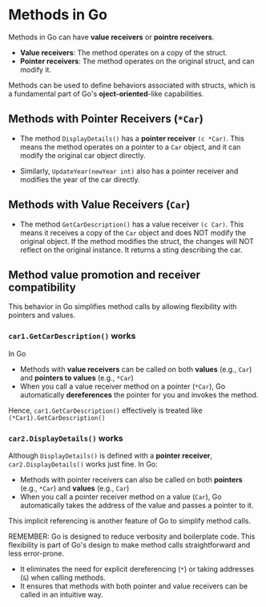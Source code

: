 # Methods in Go

Methods in Go can have **value receivers** or **pointre receivers**.

- **Value receivers**: The method operates on a copy of the struct.
- **Pointer receivers**: The method operates on the original struct, and can modify it.

Methods can be used to define behaviors associated with structs, which is a fundamental part of Go's **oject-oriented**-like capabilities.

## Methods with Pointer Receivers (`*Car`)

- The method `DisplayDetails()` has a **pointer receiver** `(c *Car)`. This means the method operates on a pointer to a `Car` object, and it can modify the original car object directly.

- Similarly, `UpdateYear(newYear int)` also has a pointer receiver and modifies the year of the car directly.

## Methods with Value Receivers (`Car`)

- The method `GetCarDescription()` has a value receiver `(c Car)`. This means it receives a copy of the `Car` object and does NOT modify the original object. If the method modifies the struct, the changes will NOT reflect on the original instance. It returns a sting describing the car.

## Method value promotion and receiver compatibility

This behavior in Go simplifies method calls by allowing flexibility with pointers and values.

### `car1.GetCarDescription()` works

In Go

- Methods with **value receivers** can be called on both **values** (e.g., `Car`) and **pointers to values** (e.g., `*Car`)
- When you call a value receiver method on a pointer (`*Car`), Go automatically **dereferences** the pointer for you and invokes the method.

Hence, `car1.GetCarDescription()` effectively is treated like `(*Car1).GetCarDescription()`

### `car2.DisplayDetails()` works

Although `DisplayDetails()` is defined with a **pointer receiver**, `car2.DisplayDetails()` works just fine.
In Go:

- Methods with pointer receivers can also be called on both **pointers** (e.g., `*Car`) and **values** (e.g., `Car`)
- When you call a pointer receiver method on a value (`Car`), Go automatically takes the address of the value and passes a pointer to it.

This implicit referencing is another feature of Go to simplify method calls.

REMEMBER: Go is designed to reduce verbosity and boilerplate code. This flexibility is part of Go's design to make method calls straightforward and less error-prone.

- It eliminates the need for explicit dereferencing (`*`) or taking addresses (`&`) when calling methods.
- It ensures that methods with both pointer and value receivers can be called in an intuitive way.

